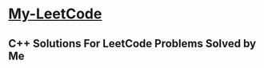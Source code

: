 # [My-LeetCode](https://github.com/jainans/my-LeetCode)
## C++ Solutions For LeetCode Problems Solved by Me
